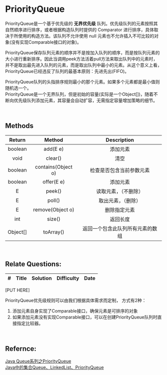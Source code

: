 # PriorityQueue

PriorityQueue是一个基于优先级的 **无界优先级** 队列。优先级队列的元素按照其自然顺序进行排序，或者根据构造队列时提供的 Comparator 进行排序，具体取决于所使用的构造方法。该队列不允许使用 null 元素也不允许插入不可比较的对象(没有实现Comparable接口的对象)。<br>

PriorityQueue保存队列元素的顺序并不是按加入队列的顺序，而是按队列元素的大小进行重新排序。因此当调用peek方法活着pull方法来取出队列中的元素时，并不是取出最先进入队列的元素，而是取出队列中最小的元素。从这个意义上看，PriorityQueue已经违反了队列的最基本原则：先进先出(FIFO)。

PriorityQueue队列的头指排序规则最小的那个元素。如果多个元素都是最小值则随机选一个。<br>
PriorityQueue是一个无界队列，但是初始的容量(实际是一个Object[])，随着不断向优先级队列添加元素，其容量会自动扩容，无需指定容量增加策略的细节。


<br>

## Methods

| Return | Method | Description | 
| :-: | :-: | :-: | 
|boolean|add(E e)|	添加元素|
|void|clear()|	清空|
|boolean|contains(Object o)|	检查是否包含当前参数元素|
|boolean|offer(E e)|	添加元素|
|E|peek()|	读取元素，（不删除）|
|E|poll()|	取出元素，（删除）|
|E|remove(Object o)|	删除指定元素|
|int|size()|	返回长度|
|Object[]|	toArray() |返回一个包含此队列所有元素的数组|


<br>

## Relate Questions:

| # | Title | Solution | Difficulty | Date |
|:-:|---|:-:|:-:|:-:|
[PUT HERE]



PriorityQueue优先级规则可以由我们根据具体需求而定制， 方式有2种：
1) 添加元素自身实现了Comparable接口，确保元素是可排序的对象
2) 如果添加元素没有实现Comparable接口，可以在创建PriorityQueue队列时直接指定比较器。

<br>

## Refernce:

[Java Queue系列之PriorityQueue](https://www.cnblogs.com/demingblog/p/6485193.html)<br>
[Java中的集合Queue、LinkedList、PriorityQueue](https://www.cnblogs.com/be-forward-to-help-others/p/6825738.html)
